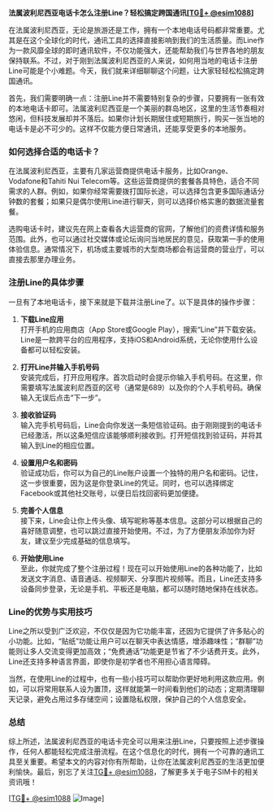 **法属波利尼西亚电话卡怎么注册Line？轻松搞定跨国通讯[[TG💪+ @esim1088](https://t.me/s/esim1088)]**

在法属波利尼西亚，无论是旅游还是工作，拥有一个本地电话号码都非常重要。尤其是在这个全球化的时代，通讯工具的选择直接影响到我们的生活质量。而Line作为一款风靡全球的即时通讯软件，不仅功能强大，还能帮助我们与世界各地的朋友保持联系。不过，对于刚到法属波利尼西亚的人来说，如何用当地的电话卡注册Line可能是个小难题。今天，我们就来详细聊聊这个问题，让大家轻轻松松搞定跨国通讯。

首先，我们需要明确一点：注册Line并不需要特别复杂的步骤，只要拥有一张有效的本地电话卡即可。法属波利尼西亚是一个美丽的群岛地区，这里的生活节奏相对悠闲，但科技发展却并不落后。如果你计划长期居住或短期旅行，购买一张当地的电话卡是必不可少的。这样不仅能方便日常通讯，还能享受更多的本地服务。

### 如何选择合适的电话卡？

在法属波利尼西亚，主要有几家运营商提供电话卡服务，比如Orange、Vodafone和Tahiti Nui Telecom等。这些运营商提供的套餐各具特色，适合不同需求的人群。例如，如果你经常需要拨打国际长途，可以选择包含更多国际通话分钟数的套餐；如果只是偶尔使用Line进行聊天，则可以选择价格实惠的数据流量套餐。

选购电话卡时，建议先在网上查看各大运营商的官网，了解他们的资费详情和服务范围。此外，也可以通过社交媒体或论坛询问当地居民的意见，获取第一手的使用体验信息。通常情况下，机场或主要城市的大型商场都会有运营商的营业厅，可以直接去那里办理业务。

### 注册Line的具体步骤

一旦有了本地电话卡，接下来就是下载并注册Line了。以下是具体的操作步骤：

1. **下载Line应用**  
   打开手机的应用商店（App Store或Google Play），搜索“Line”并下载安装。Line是一款跨平台的应用程序，支持iOS和Android系统，无论你使用什么设备都可以轻松安装。

2. **打开Line并输入手机号码**  
   安装完成后，打开应用程序。首次启动时会提示你输入手机号码。在这里，你需要填写法属波利尼西亚的区号（通常是689）以及你的个人手机号码。确保输入无误后点击“下一步”。

3. **接收验证码**  
   输入完手机号码后，Line会向你发送一条短信验证码。由于刚刚提到的电话卡已经激活，所以这条短信应该能够顺利接收到。打开短信找到验证码，并将其输入到Line的相应位置。

4. **设置用户名和密码**  
   验证成功后，你可以为自己的Line账户设置一个独特的用户名和密码。记住，这一步很重要，因为这是你登录Line的凭证。同时，也可以选择绑定Facebook或其他社交账号，以便日后找回密码更加便捷。

5. **完善个人信息**  
   接下来，Line会让你上传头像、填写昵称等基本信息。这部分可以根据自己的喜好随意调整，也可以跳过直接开始使用。不过，为了方便朋友添加你为好友，建议至少完成基础的信息填写。

6. **开始使用Line**  
   至此，你就完成了整个注册过程！现在可以开始使用Line的各种功能了，比如发送文字消息、语音通话、视频聊天、分享图片视频等。而且，Line还支持多设备同步登录，无论是手机、平板还是电脑，都可以随时随地保持在线状态。

### Line的优势与实用技巧

Line之所以受到广泛欢迎，不仅仅是因为它功能丰富，还因为它提供了许多贴心的小功能。比如，“贴纸”功能让用户可以在聊天中表达情感，增添趣味性；“群聊”功能则让多人交流变得更加高效；“免费通话”功能更是节省了不少话费开支。此外，Line还支持多种语言界面，即使你是初学者也不用担心语言障碍。

当然，在使用Line的过程中，也有一些小技巧可以帮助你更好地利用这款应用。例如，可以将常用联系人设为置顶，这样就能第一时间看到他们的动态；定期清理聊天记录，避免占用过多存储空间；设置隐私权限，保护自己的个人信息安全。

### 总结

综上所述，法属波利尼西亚的电话卡完全可以用来注册Line，只要按照上述步骤操作，任何人都能轻松完成注册流程。在这个信息化的时代，拥有一个可靠的通讯工具至关重要。希望本文的内容对你有所帮助，让你在法属波利尼西亚的生活更加便利愉快。最后，别忘了关注[TG💪+ @esim1088](https://t.me/s/esim1088)，了解更多关于电子SIM卡的相关资讯哦！

[[TG💪+ @esim1088](https://t.me/s/esim1088) ![Image](https://i.postimg.cc/4NQfJmqS/Snipaste-2025-05-13-00-14-12.png)]